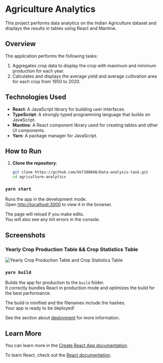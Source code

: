 # Agriculture Analytics

This project performs data analytics on the Indian Agriculture dataset and displays the results in tables using React and Mantine.

## Overview

The application performs the following tasks:
1. Aggregates crop data to display the crop with maximum and minimum production for each year.
2. Calculates and displays the average yield and average cultivation area for each crop from 1950 to 2020.

## Technologies Used

- **React**: A JavaScript library for building user interfaces.
- **TypeScript**: A strongly typed programming language that builds on JavaScript.
- **Mantine**: A React component library used for creating tables and other UI components.
- **Yarn**: A package manager for JavaScript.

## How to Run

1. **Clone the repository**:
   ```bash
   git clone https://github.com/kk7188048/Data-analysis-task.git
   cd agriculture-analytics


### `yarn start`

Runs the app in the development mode.\
Open [http://localhost:3000](http://localhost:3000) to view it in the browser.

The page will reload if you make edits.\
You will also see any lint errors in the console.

## Screenshots

### Yearly Crop Production Table && Crop Statistics Table
![Yearly Crop Production Table and Crop Statistics Table](public/screenshot1.png)


### `yarn build`

Builds the app for production to the `build` folder.\
It correctly bundles React in production mode and optimizes the build for the best performance.

The build is minified and the filenames include the hashes.\
Your app is ready to be deployed!

See the section about [deployment](https://facebook.github.io/create-react-app/docs/deployment) for more information.


## Learn More

You can learn more in the [Create React App documentation](https://facebook.github.io/create-react-app/docs/getting-started).

To learn React, check out the [React documentation](https://reactjs.org/).

